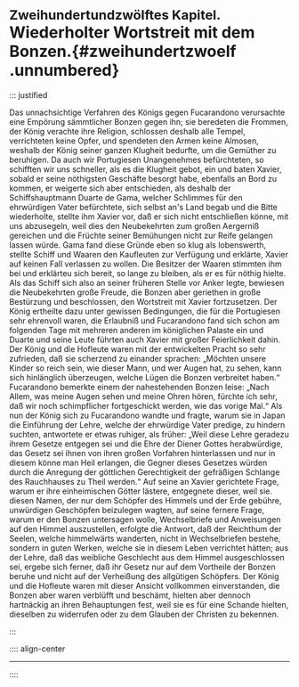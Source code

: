 # <small>Zweihundertundzwölftes Kapitel. </small><br />Wiederholter Wortstreit mit dem Bonzen.{#zweihundertzwoelf .unnumbered}

::: justified

Das unnachsichtige Verfahren des Königs gegen Fucarandono verursachte eine
Empörung sämmtlicher Bonzen gegen ihn; sie beredeten die Frommen, der König
verachte ihre Religion, schlossen deshalb alle Tempel, verrichteten keine Opfer,
und spendeten den Armen keine Almosen, weshalb der König seiner ganzen Klugheit
bedurfte, um die Gemüther zu beruhigen. Da auch wir Portugiesen Unangenehmes
befürchteten, so schifften wir uns schneller, als es die Klugheit gebot, ein und
baten Xavier, sobald er seine nöthigsten Geschäfte besorgt habe, ebenfalls an
Bord zu kommen, er weigerte sich aber entschieden, als deshalb der
Schiffshauptmann Duarte de Gama, welcher Schlimmes für den ehrwürdigen Vater
befürchtete, sich selbst an's Land begab und die Bitte wiederholte, stellte ihm
Xavier vor, daß er sich nicht entschließen könne, mit uns abzusegeln, weil dies
den Neubekehrten zum großen Aergerniß gereichen und die Früchte seiner
Bemühungen nicht zur Reife gelangen lassen würde. Gama fand diese Gründe eben so
klug als lobenswerth, stellte Schiff und Waaren den Kaufleuten zur Verfügung und
erklärte, Xavier auf keinen Fall verlassen zu wollen. Die Besitzer der Waaren
stimmten ihm bei und erklärteu sich bereit, so lange zu bleiben, als er es für
nöthig hielte. Als das Schiff sich also an seiner früheren Stelle vor Anker
legte, bewiesen die Neubekehrten große Freude, die Bonzen aber geriethen in
große Bestürzung und beschlossen, den Wortstreit mit Xavier fortzusetzen. Der
König ertheilte dazu unter gewissen Bedingungen, die für die Portugiesen sehr
ehrenvoll waren, die Erlaubniß und Fucarandono fand sich schon am folgenden Tage
mit mehreren anderen im königlichen Palaste ein und Duarte und seine Leute
führten auch Xavier mit großer Feierlichkeit dahin. Der König und die Hofleute
waren mit der entwickelten Pracht so sehr zufrieden, daß sie scherzend zu
einander sprachen: „Möchten unsere Kinder so reich sein, wie dieser Mann, und
wer Augen hat, zu sehen, kann sich hinlänglich überzeugen, welche Lügen die
Bonzen verbreitet haben.“ Fucarandono bemerkte einem der nahestehenden Bonzen
leise: „Nach Allem, was meine Augen sehen und meine Ohren hören, fürchte ich
sehr, daß wir noch schimpflicher fortgeschickt werden, wie das vorige Mal.“ Als
nun der König sich zu Fucarandono wandte und fragte, warum sie in Japan die
Einführung der Lehre, welche der ehrwürdige Vater predige, zu hindern suchten,
antwortete er etwas ruhiger, als früher: „Weil diese Lehre geradezu ihrem
Gesetze entgegen sei und die Ehre der Diener Gottes herabwürdige, das Gesetz sei
ihnen von ihren großen Vorfahren hinterlassen und nur in diesem könne man Heil
erlangen, die Gegner dieses Gesetzes würden durch die Anregung der göttlichen
Gerechtigkeit der gefräßigen Schlange des Rauchhauses zu Theil werden.“ Auf
seine an Xavier gerichtete Frage, warum er ihre einheimischen Götter lästere,
entgegnete dieser, weil sie. diesen Namen, der nur dem Schöpfer des Himmels und
der Erde gebühre, unwürdigen Geschöpfen beizulegen wagten, auf seine fernere
Frage, warum er den Bonzen untersagen wolle, Wechselbriefe und Anweisungen auf
den Himmel auszustellen, erfolgte die Antwort, daß der Reichthum der Seelen,
welche himmelwärts wanderten, nicht in Wechselbriefen bestehe, sondern in guten
Werken, welche sie in diesem Leben verrichtet hätten; aus der Lehre, daß das
weibliche Geschlecht aus dem Himmel ausgeschlossen sei, ergebe sich ferner, daß
ihr Gesetz nur auf dem Vortheile der Bonzen beruhe und nicht auf der Verheißung
des allgütigen Schöpfers. Der König und die Hofleute waren mit dieser Ansicht
vollkommen einverstanden, die Bonzen aber waren verblüfft und beschämt, hielten
aber dennoch hartnäckig an ihren Behauptungen fest, weil sie es für eine Schande
hielten, dieselben zu widerrufen oder zu dem Glauben der Christen zu bekennen.

:::

:::: align-center
****
::::
